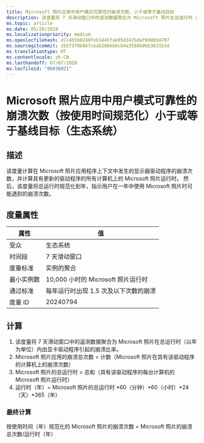 ```yaml
---
title: Microsoft 照片应用中用户模式可靠性的崩溃次数，小于或等于基线目标
description: 该度量将 7 天滑动窗口中的遥测数据聚合为 Microsoft 照片在总运行时（以年为单位）内由显卡驱动程序引起的崩溃比率
ms.topic: article
ms.date: 05/20/2019
ms.localizationpriority: medium
ms.openlocfilehash: d7c455b0240feb1445fab05d347bdaf0d8034787
ms.sourcegitcommit: cb5f370b867ceab28b6b6c64a3586b0bb3831b3d
ms.translationtype: HT
ms.contentlocale: zh-CN
ms.lasthandoff: 07/07/2020
ms.locfileid: "86036021"
---
```

# <a name="number-of-user-mode-reliability-for-crashes-in-microsoft-photos-app-normalized-by-usage-is-less-than-or-equal-to-the-baseline-goal-ecosystem"></a>Microsoft 照片应用中用户模式可靠性的崩溃次数（按使用时间规范化）小于或等于基线目标（生态系统）

## <a name="description"></a>描述

该度量计算在 Microsoft 照片应用程序上下文中发生的显示器驱动程序的崩溃次数，并计算具有更新的驱动程序的所有计算机上的 Microsoft 照片运行时。 然后，该度量将总运行时规范化到年，指示用户在一年中使用 Microsoft 照片时可能遇到的崩溃次数。

## <a name="measure-attributes"></a>度量属性

|属性|值|
|----|----|
|受众|生态系统|
|时间段|7 天滑动窗口|
|度量标准|实例的聚合|
|最小实例数|10,000 小时的 Microsoft 照片运行时 |
|通过标准|每年运行时出现 1.5 次及以下次数的崩溃|
|度量 ID|20240794|

## <a name="calculation"></a>计算

1. 该度量将 7 天滑动窗口中的遥测数据聚合为 Microsoft 照片在总运行时（以年为单位）内由显卡驱动程序引起的崩溃比率。
2. Microsoft 照片应用的崩溃总次数 = 计数（Microsoft 照片在具有该驱动程序的计算机上的崩溃次数）
3. Microsoft 照片的总运行时 = 总和（具有该驱动程序的每台计算机的 Microsoft 照片运行时）
4. 运行时（年）= Microsoft 照片的总运行时 \*60（分钟）\*60（小时）\*24（天）\*365（年）

### <a name="final-calculation"></a>最终计算

按使用时间（年）规范化的 Microsoft 照片的崩溃次数 = Microsoft 照片的崩溃总次数/运行时（年）
